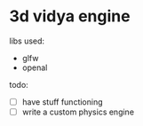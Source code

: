 # 3d vidya engine
libs used:
* glfw
* openal

todo:

- [ ] have stuff functioning
- [ ] write a custom physics engine